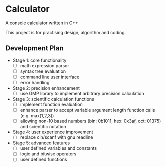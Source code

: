 # Calculator
A console calculator written in C++

This project is for practising design, algorithm and coding.

## Development Plan
* Stage 1: core functionality
  - [ ] math expression parsor
  - [ ] syntax tree evaluation
  - [ ] command line user interface
  - [ ] error handling
  
* Stage 2: precision enhancement
  - [ ] use GMP library to implement arbitrary precision calculation
  
* Stage 3: scientific calculation functions
  - [ ] implement function evaluation
  - [ ] enhance parser to accept variable argument length function calls (e.g. max(1,2,3))
  - [ ] allowing non-10 based numbers (bin: 0b1011, hex: 0x3af, oct: 01375) and scientific notation
  
* Stage 4: user experience improvement
  - [ ] replace cin/scanf with gnu readline
  
* Stage 5: advanced features
  - [ ] user defined variables and constants
  - [ ] logic and bitwise operators
  - [ ] user defined functions
